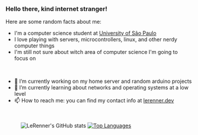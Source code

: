 ### Hello there, kind internet stranger!

Here are some random facts about me:  

- I'm a computer science student at [University of São Paulo](https://www.usp.br/)
- I love playing with servers, microcontrollers, linux, and other nerdy computer things
- I'm still not sure about witch area of computer science I'm going to focus on
<br />

- 🔭 I’m currently working on my home server and random arduino projects  
- 🌱 I’m currently learning about networks and operating systems at a low level
- 📫 How to reach me: you can find my contact info at [lerenner.dev](https://lerenner.dev)
<br />

⠀⠀⠀⠀![LeRenner's GitHub stats](https://github-readme-stats.vercel.app/api?username=LeRenner&show_icons=true&theme=tokyonight)
 [![Top Languages](https://github-readme-stats.vercel.app/api/top-langs/?username=LeRenner&show_icons=true&theme=tokyonight)](https://github.com/anuraghazra/github-readme-stats)

<!--
**LeRenner/LeRenner** is a ✨ _special_ ✨ repository because its `README.md` (this file) appears on your GitHub profile.

Here are some ideas to get you started:

- 🔭 I’m currently working on ...
- 🌱 I’m currently learning ...
- 👯 I’m looking to collaborate on ...
- 🤔 I’m looking for help with ...
- 💬 Ask me about ...
- 📫 How to reach me: ...
- 😄 Pronouns: ...
- ⚡ Fun fact: ...
-->
